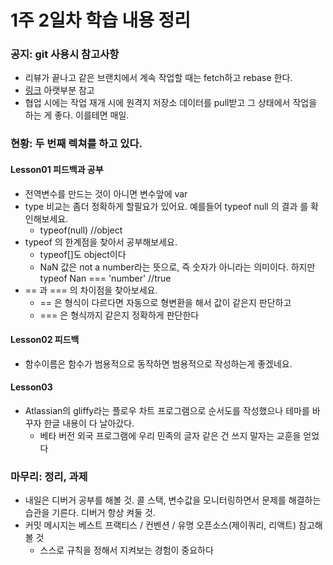 # 1주 2일차 학습 내용 정리
### 공지: git 사용시 참고사항
- 리뷰가 끝나고 같은 브랜치에서 계속 작업할 때는 fetch하고 rebase 한다.
- [링크](https://nextstep.camp/courses/-Kv05nt2H14q-C4t92uz/-Kv06ldXtcGnCaO_DikC/lessons/-KwIq-GKWt9xAh6Xgokt) 아랫부분 참고
- 협업 시에는 작업 재개 시에 원격지 저장소 데이터를 pull받고 그 상태에서 작업을 하는 게 좋다. 이를테면 매일.
### 현황: 두 번째 렉쳐를 하고 있다.
#### Lesson01 피드백과 공부
- 전역변수를 만드는 것이 아니면 변수앞에 var
- type 비교는 좀더 정확하게 할필요가 있어요. 예를들어 typeof null 의 결과 를 확인해보세요.
	- typeof(null) //object
-	typeof 의 한계점을 찾아서 공부해보세요.
	- typeof[]도 object이다
	- NaN 값은 not a number라는 뜻으로, 즉 숫자가 아니라는 의미이다. 하지만 typeof Nan === 'number' //true
- == 과 === 의 차이점을 찾아보세요.
	- == 은 형식이 다르다면 자동으로 형변환을 해서 값이 같은지 판단하고
	- === 은 형식까지 같은지 정확하게 판단한다
#### Lesson02 피드백
- 함수이름은 함수가 범용적으로 동작하면 범용적으로 작성하는게 좋겠네요.
#### Lesson03
- Atlassian의 gliffy라는 플로우 차트 프로그램으로 순서도를 작성했으나 테마를 바꾸자 한글 내용이 다 날아갔다.
	- 베타 버전 외국 프로그램에 우리 민족의 글자 같은 건 쓰지 말자는 교훈을 얻었다
### 마무리: 정리, 과제
- 내일은 디버거 공부를 해볼 것. 콜 스택, 변수값을 모니터링하면서 문제를 해결하는 습관을 기른다. 디버거 항상 켜둘 것.
- 커밋 메시지는 베스트 프랙티스 / 컨벤션 / 유명 오픈소스(제이쿼리, 리액트) 참고해볼 것
	- 스스로 규칙을 정해서 지켜보는 경험이 중요하다
